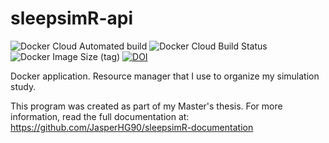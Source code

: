 # sleepsimR-api

![Docker Cloud Automated build](https://img.shields.io/docker/cloud/automated/jhginn/sleepsimr-api) ![Docker Cloud Build Status](https://img.shields.io/docker/cloud/build/jhginn/sleepsimr-api) ![Docker Image Size (tag)](https://img.shields.io/docker/image-size/jhginn/sleepsimr-api/latest) [![DOI](https://zenodo.org/badge/245808950.svg)](https://zenodo.org/badge/latestdoi/245808950)

Docker application. Resource manager that I use to organize my simulation study. 

This program was created as part of my Master's thesis. For more information, read the full documentation at: https://github.com/JasperHG90/sleepsimR-documentation
